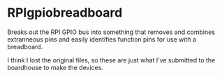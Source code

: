 # RPIgpiobreadboard
Breaks out the RPI GPIO bus into something that removes and combines extranneous pins and easily identifies function pins for use with a breadboard.

I think I lost the original files, so these are just what I've submitted to the boardhouse to make the devices. 
